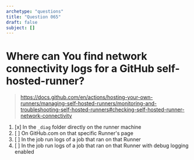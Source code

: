```yaml
---
archetype: "questions"
title: "Question 065"
draft: false
subject: []
---
```


# Where can You find network connectivity logs for a GitHub self-hosted-runner?
> https://docs.github.com/en/actions/hosting-your-own-runners/managing-self-hosted-runners/monitoring-and-troubleshooting-self-hosted-runners#checking-self-hosted-runner-network-connectivity
1. [x] In the `_diag` folder directly on the runner machine
1. [ ] On GitHub.com on that specific Runner's page
1. [ ] In the job run logs of a job that ran on that Runner
1. [ ] In the job run logs of a job that ran on that Runner with debug logging enabled
